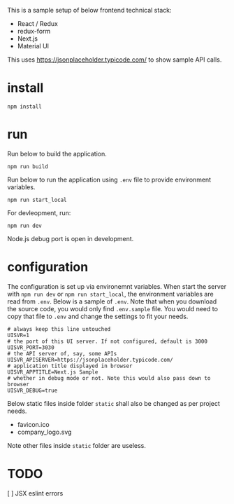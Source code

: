 This is a sample setup of below frontend technical stack:

- React / Redux
- redux-form
- Next.js
- Material UI

This uses https://jsonplaceholder.typicode.com/ to show sample API calls.

# install

`npm install`

# run

Run below to  build the application.

```shell
npm run build
```

Run below to run the application using `.env` file to provide environment variables.

```shell
npm run start_local
```

For devleopment, run:

```shell
npm run dev
```

Node.js debug port is open in development.

# configuration

The configuration is set up via environemnt variables.
When start the server with `npm run dev` or `npm run start_local`, the environment variables are read from `.env`.
Below is a sample of `.env`. Note that when you download the source code, you would only find `.env.sample` file. You would need to copy that file to `.env` and change the settings to fit your needs.

```shell
# always keep this line untouched
UISVR=1
# the port of this UI server. If not configured, default is 3000
UISVR_PORT=3030
# the API server of, say, some APIs
UISVR_APISERVER=https://jsonplaceholder.typicode.com/
# application title displayed in browser
UISVR_APPTITLE=Next.js Sample
# whether in debug mode or not. Note this would also pass down to browser
UISVR_DEBUG=true
```

Below static files inside folder `static` shall also be changed as per project needs.

- favicon.ico
- company_logo.svg

Note other files inside `static` folder are useless.

# TODO

[ ] JSX eslint errors

